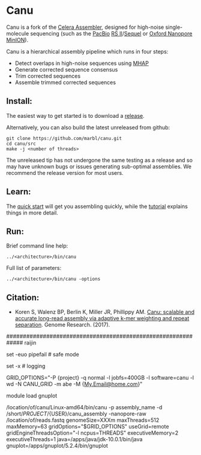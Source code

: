 # Canu

Canu is a fork of the [Celera Assembler](http://wgs-assembler.sourceforge.net/wiki/index.php?title=Main_Page), designed for high-noise single-molecule sequencing (such as the [PacBio](http://www.pacb.com) [RS II](http://www.pacb.com/products-and-services/pacbio-systems/rsii/)/[Sequel](http://www.pacb.com/products-and-services/pacbio-systems/sequel/) or [Oxford Nanopore](https://www.nanoporetech.com/) [MinION](https://nanoporetech.com/products)).

Canu is a hierarchical assembly pipeline which runs in four steps:

* Detect overlaps in high-noise sequences using [MHAP](https://github.com/marbl/MHAP)
* Generate corrected sequence consensus
* Trim corrected sequences
* Assemble trimmed corrected sequences

## Install:

The easiest way to get started is to download a [release](http://github.com/marbl/canu/releases). 

Alternatively, you can also build the latest unreleased from github:

    git clone https://github.com/marbl/canu.git
    cd canu/src
    make -j <number of threads>

The unreleased tip has not undergone the same testing as a release and so may have unknown bugs or issues generating sub-optimal assemblies. We recommend the release version for most users.

## Learn:

The [quick start](http://canu.readthedocs.io/en/latest/quick-start.html) will get you assembling quickly, while the [tutorial](http://canu.readthedocs.io/en/latest/tutorial.html) explains things in more detail.

## Run:

Brief command line help:

    ../<architecture>/bin/canu

Full list of parameters:

    ../<architecture>/bin/canu -options

## Citation:
 - Koren S, Walenz BP, Berlin K, Miller JR, Phillippy AM. [Canu: scalable and accurate long-read assembly via adaptive k-mer weighting and repeat separation](https://doi.org/10.1101/gr.215087.116). Genome Research. (2017).
 
 
 
 
 
 
 
 
#############################################################
raijin

set -euo pipefail # safe mode

set -x # logging

GRID_OPTIONS="-P {project} -q normal -l jobfs=400GB -l software=canu -l wd -N CANU_GRID -m abe -M {My.Email@home.com}"

module load gnuplot

/location/of/canu/Linux-amd64/bin/canu 
-p assembly_name 
-d /short/${PROJECT}/${USER}/canu_assembly 
-nanopore-raw /location/of/reads.fastq 
genomeSize=XXXm 
maxThreads=512 
maxMemory=63 
gridOptions="$GRID_OPTIONS" 
useGrid=remote 
gridEngineThreadsOption="-l ncpus=THREADS" 
executiveMemory=2 
executiveThreads=1 
java=/apps/java/jdk-10.0.1/bin/java
gnuplot=/apps/gnuplot/5.2.4/bin/gnuplot

